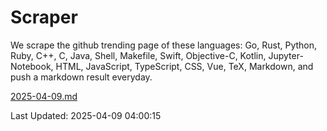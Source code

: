 # Scraper

We scrape the github trending page of these languages: Go, Rust, Python, Ruby, C++, C, Java, Shell, Makefile, Swift, Objective-C, Kotlin, Jupyter-Notebook, HTML, JavaScript, TypeScript, CSS, Vue, TeX, Markdown, and push a markdown result everyday.

[2025-04-09.md](https://github.com/yangwenmai/github-trending-backup/blob/master/2025-04-09.md)

Last Updated: 2025-04-09 04:00:15
